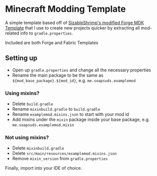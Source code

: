 # Minecraft Modding Template

A simple template based off of <a href="https://github.com/SizableShrimp/ForgeTemplate">SizableShrimp's modified Forge MDK Template</a> that I use to create new projects quicker by extracting all mod-related info to `gradle.properties`.

Included are both Forge and Fabric Templates

## Setting up
* Open up `gradle.properties` and change all the necessary properties
* Rename the main package to be the same as `${mod_base_package}.${mod_id}`, e.g. `me.soapsuds.examplemod`

### Using mixins?
* Delete `build.gradle`
* Rename `mixinbuild.gradle` to `build.gradle`
* Rename `examplemod.mixins.json` to start with your mod id
* Add mixins under the `mixin` package inside your base package, e.g. `me.soapsuds.examplemod.mixin`

### Not using mixins?
* Delete `mixinbuild.gradle`
* Delete `src/main/resources/examplemod.mixins.json`
* Remove `mixin_version` from `gradle.properties`

Finally, import into your IDE of choice.
